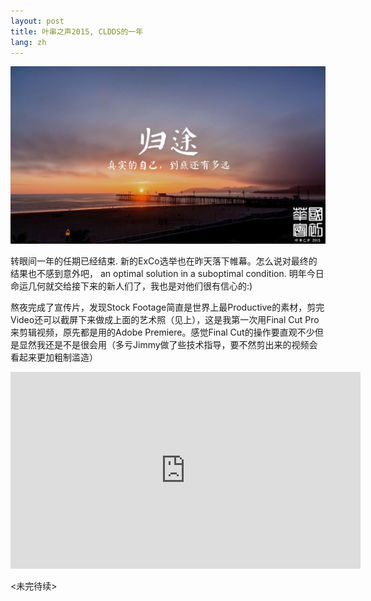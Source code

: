 ```yaml
---
layout: post
title: 叶串之声2015, CLDDS的一年
lang: zh
---
```


![image](/assets/images/yechuan.jpg)

转眼间一年的任期已经结束. 新的ExCo选举也在昨天落下帷幕。怎么说对最终的结果也不感到意外吧， an optimal solution in a suboptimal condition. 明年今日命运几何就交给接下来的新人们了，我也是对他们很有信心的:)

熬夜完成了宣传片，发现Stock Footage简直是世界上最Productive的素材，剪完Video还可以截屏下来做成上面的艺术照（见上），这是我第一次用Final Cut Pro 来剪辑视频，原先都是用的Adobe Premiere。感觉Final Cut的操作要直观不少但是显然我还是不是很会用（多亏Jimmy做了些技术指导，要不然剪出来的视频会看起来更加粗制滥造）

<center><iframe width="560" height="315" src="https://www.youtube.com/embed/qVCSzszMYEA" frameborder="0" allowfullscreen></iframe></center>

<未完待续>
